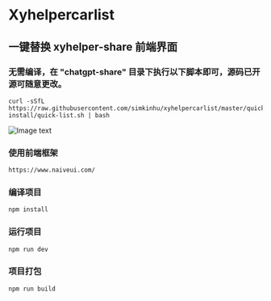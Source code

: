 # Xyhelpercarlist



## 一键替换 xyhelper-share 前端界面
### 无需编译，在 "chatgpt-share" 目录下执行以下脚本即可，源码已开源可随意更改。

```shell
curl -sSfL https://raw.githubusercontent.com/simkinhu/xyhelpercarlist/master/quick-install/quick-list.sh | bash
```

![Image text](https://github.com/simkinhu/xyhelpercarlist/blob/master/quick-install/home.jpg?raw=true)

### 使用前端框架
```html
https://www.naiveui.com/
```
### 编译项目
```sh
npm install
```

### 运行项目

```sh
npm run dev
```

### 项目打包

```sh
npm run build
```
